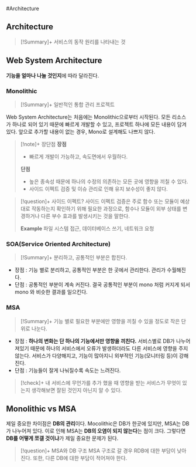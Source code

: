 #Architecture

## Architecture
> [!Summary]+ 
> 서비스의 동작 원리를 나타내는 것

## Web System Architecture
**기능을 얼마나 나눌 것인지**에 따라 달라진다.
### Monolithic
> [!Summary]+ 
> 일반적인 통합 관리 프로젝트

 Web System Architecture는 처음에는 Monolithic으로부터 시작된다. 모든 리소스가 하나로 되어 있기 때문에 빠르게 개발할 수 있고, 프로젝트 하나에 모든 내용이 담겨 있다. 앞으로 추가할 내용이 없는 경우, Mono로 설계해도 나쁘지 않다.

> [!note]+ 장단점
>   **장점**
> + 빠르게 개발이 가능하고, 속도면에서 우월하다.
> 
> **단점**
> + 높은 종속성 때문에 하나의 수정의 의존하는 모든 곳에 영향을 끼칠 수 있다.
> + 사이드 이펙트 검증 및 이슈 관리로 인해 유지 보수성이 좋지 않다.

> [!question]+ 사이드 이펙트?
> 사이드 이펙트 검증은 주로 함수 또는 모듈이 예상대로 작동하는지 확인하기 위해 필요한 과정으로, 함수나 모듈이 외부 상태를 변경하거나 다른 부수 효과를 발생시키는 것을 말한다.
> 
> **Example**
> 파일 시스템 접근, 데이터베이스 쓰기, 네트워크 요청
> 

### SOA(Service Oriented Architecture)
> [!Summary]+ 
> 분리하고, 공통적인 부분은 합친다.

+ 장점 : 기능 별로 분리하고, 공통적인 부분은 한 곳에서 관리한다. 관리가 수월해진다.
+ 단점 : 공통적인 부분이 계속 커진다. 결국 공통적인 부분이 mono 처럼 커지게 되서 mono 와 비슷한 결과를 일으킨다.

### MSA
> [!Summary]+ 
> 기능 별로 필요한 부분에만 영향을 끼칠 수 있을 정도로 작은 단위로 나눈다.

- 장점 : **하나의 변화는 단 하나의 기능에서만 영향을 끼친다.** 서비스별로 DB가 나누어져있기 때문에 하나의 서비스에서 오류가 발생하더라도 다른 서비스에 영향을 주지 않는다. 서비스가 다양해지고, 기능이 많아지니 외부적인 기능(모니터링 등)이 강해진다.
- 단점 : 기능들이 잘게 나눠질수록 속도는 느려진다.

> [!check]+ 
> 내 서비스에 무언가를 추가 했을 때 영향을 받는 서비스가 무엇이 있는지 생각해보면 잘된 것인지 아닌지 알 수 있다. 


## Monolithic vs MSA
제일 중요한 차이점은 **DB의 관리**이다. Mocolithic은 DB가 한곳에 있지만, MSA는 DB가 나누어져 있다. 이로 인해 MSA는 **DB의 오염이 되지 않는다**는 점이 크다. 그렇다면 **DB를 어떻게 쪼갤 것이냐**가 제일 중요한 문제가 된다. 

> [!question]+ MSA와 DB 구조
> MSA 구조로 갈 경우 RDB에 대한 부담이 낮아진다. 또한, 다른 DB에 대한 부담이 적어져야 한다. 